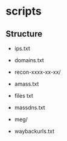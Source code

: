 # scripts

## Structure

* ips.txt
* domains.txt
* recon-xxxx-xx-xx/

* amass.txt
* files txt 
* massdns.txt
* meg/
* waybackurls.txt

